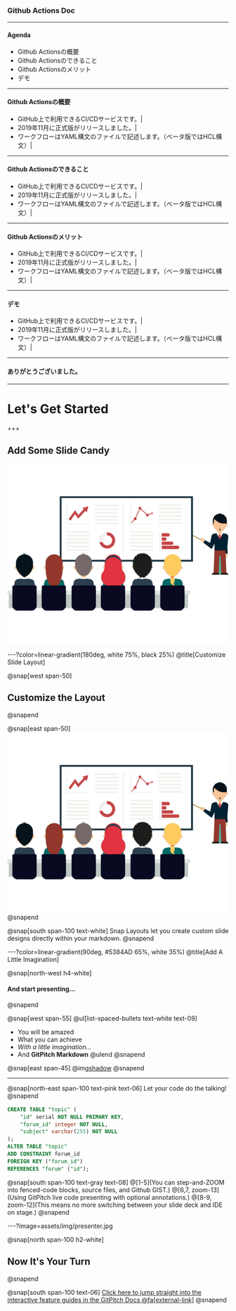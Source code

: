 ### Github Actions Doc

---

#### Agenda 

- Github Actionsの概要
- Github Actionsのできること
- Github Actionsのメリット
- デモ

---

#### Github Actionsの概要 

- GitHub上で利用できるCI/CDサービスです。|
- 2019年11月に正式版がリリースしました。|
- ワークフローはYAML構文のファイルで記述します。（ベータ版ではHCL構文）|

---

#### Github Actionsのできること

- GitHub上で利用できるCI/CDサービスです。|
- 2019年11月に正式版がリリースしました。|
- ワークフローはYAML構文のファイルで記述します。（ベータ版ではHCL構文）|

---

#### Github Actionsのメリット

- GitHub上で利用できるCI/CDサービスです。|
- 2019年11月に正式版がリリースしました。|
- ワークフローはYAML構文のファイルで記述します。（ベータ版ではHCL構文）|

---

#### デモ

- GitHub上で利用できるCI/CDサービスです。|
- 2019年11月に正式版がリリースしました。|
- ワークフローはYAML構文のファイルで記述します。（ベータ版ではHCL構文）|

---

#### ありがとうございました。 

---

# Let's Get Started

+++

## Add Some Slide Candy

![IMAGE](assets/img/presentation.png)

---?color=linear-gradient(180deg, white 75%, black 25%)
@title[Customize Slide Layout]

@snap[west span-50]
## Customize the Layout
@snapend

@snap[east span-50]
![IMAGE](assets/img/presentation.png)
@snapend

@snap[south span-100 text-white]
Snap Layouts let you create custom slide designs directly within your markdown.
@snapend

---?color=linear-gradient(90deg, #5384AD 65%, white 35%)
@title[Add A Little Imagination]

@snap[north-west h4-white]
#### And start presenting...
@snapend

@snap[west span-55]
@ul[list-spaced-bullets text-white text-09]
- You will be amazed
- What you can achieve
- *With a little imagination...*
- And **GitPitch Markdown**
@ulend
@snapend

@snap[east span-45]
@img[shadow](assets/img/conference.png)
@snapend

---

@snap[north-east span-100 text-pink text-06]
Let your code do the talking!
@snapend

```sql zoom-18
CREATE TABLE "topic" (
    "id" serial NOT NULL PRIMARY KEY,
    "forum_id" integer NOT NULL,
    "subject" varchar(255) NOT NULL
);
ALTER TABLE "topic"
ADD CONSTRAINT forum_id
FOREIGN KEY ("forum_id")
REFERENCES "forum" ("id");
```

@snap[south span-100 text-gray text-08]
@[1-5](You can step-and-ZOOM into fenced-code blocks, source files, and Github GIST.)
@[6,7, zoom-13](Using GitPitch live code presenting with optional annotations.)
@[8-9, zoom-12](This means no more switching between your slide deck and IDE on stage.)
@snapend


---?image=assets/img/presenter.jpg

@snap[north span-100 h2-white]
## Now It's Your Turn
@snapend

@snap[south span-100 text-06]
[Click here to jump straight into the interactive feature guides in the GitPitch Docs @fa[external-link]](https://gitpitch.com/docs/getting-started/tutorial/)
@snapend
